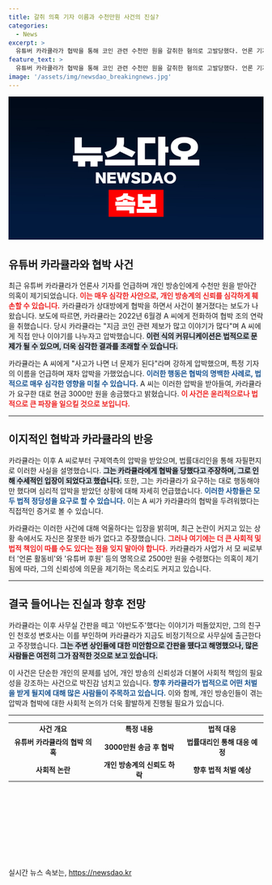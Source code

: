 ```yaml
---
title: 갈취 의혹 기자 이름과 수천만원 사건의 진실?
categories:
  - News
excerpt: >
  유튜버 카라큘라가 협박을 통해 코인 관련 수천만 원을 갈취한 혐의로 고발당했다. 언론 기자의 이름을 언급하며 압박했던 그의 행동이 논란을 일으키고 있어, 사건의 전말이 주목받고 있다.
feature_text: >
  유튜버 카라큘라가 협박을 통해 코인 관련 수천만 원을 갈취한 혐의로 고발당했다. 언론 기자의 이름을 언급하며 압박했던 그의 행동이 논란을 일으키고 있어, 사건의 전말이 주목받고 있다.
image: '/assets/img/newsdao_breakingnews.jpg'
---
```


<p><img src="/assets/img/newsdao_breakingnews.jpg" alt="ontimetimes 속보" /></p>

<h2 data-ke-size="size26">유튜버 카라큘라와 협박 사건</h2>

<p data-ke-size="size16">최근 유튜버 카라큘라가 언론사 기자를 언급하며 개인 방송인에게 수천만 원을 받아간 의혹이 제기되었습니다. <b><span style="color: #ee2323;">이는 매우 심각한 사안으로, 개인 방송계의 신뢰를 심각하게 훼손할 수 있습니다.</span></b> 카라큘라가 상대방에게 협박을 하면서 사건이 불거졌다는 보도가 나왔습니다. 보도에 따르면, 카라큘라는 2022년 6월경 A 씨에게 전화하여 협박 조의 연락을 취했습니다. 당시 카라큘라는 "지금 코인 관련 제보가 많고 이야기가 많다"며 A 씨에게 직접 만나 이야기를 나누자고 압박했습니다. <b><span style="background-color: #21538527;">이런 식의 커뮤니케이션은 법적으로 문제가 될 수 있으며, 더욱 심각한 결과를 초래할 수 있습니다.</span></b></p>

<p data-ke-size="size16">카라큘라는 A 씨에게 "사고가 나면 너 문제가 된다"라며 강하게 압박했으며, 특정 기자의 이름을 언급하며 재차 압박을 가했었습니다. <b><span style="color: #1a5490;">이러한 행동은 협박의 명백한 사례로, 법적으로 매우 심각한 영향을 미칠 수 있습니다.</span></b> A 씨는 이러한 압박을 받아들여, 카라큘라가 요구한 대로 현금 3000만 원을 송금했다고 밝혔습니다. <b><span style="color: #ee2323;">이 사건은 윤리적으로나 법적으로 큰 파장을 일으킬 것으로 보입니다.</span></b></p>

<hr>

<h2 data-ke-size="size26">이지적인 협박과 카라큘라의 반응</h2>

<p data-ke-size="size16">카라큘라는 이후 A 씨로부터 구제역측의 압박을 받았으며, 법률대리인을 통해 자필편지로 이러한 사실을 설명했습니다. <b><span style="background-color: #21538527;">그는 카라큘라에게 협박을 당했다고 주장하며, 그로 인해 수세적인 입장이 되었다고 했습니다.</span></b> 또한, 그는 카라큘라가 요구하는 대로 행동해야만 했다며 심리적 압박을 받았던 상황에 대해 자세히 언급했습니다. <b><span style="color: #1a5490;">이러한 사항들은 모두 법적 정당성을 요구로 할 수 있습니다.</span></b> 이는 A 씨가 카라큘라의 협박을 두려워했다는 직접적인 증거로 볼 수 있습니다.</p>

<p data-ke-size="size16">카라큘라는 이러한 사건에 대해 억울하다는 입장을 밝히며, 최근 논란이 커지고 있는 상황 속에서도 자신은 잘못한 바가 없다고 주장했습니다. <b><span style="color: #ee2323;">그러나 여기에는 더 큰 사회적 및 법적 책임이 따를 수도 있다는 점을 잊지 말아야 합니다.</span></b> 카라큘라가 사업가 서 모 씨로부터 '언론 활동비'와 '유튜버 후원' 등의 명목으로 2500만 원을 수령했다는 의혹이 제기됨에 따라, 그의 신뢰성에 의문을 제기하는 목소리도 커지고 있습니다.</p>

<hr>

<h2 data-ke-size="size26">결국 들어나는 진실과 향후 전망</h2>

<p data-ke-size="size16">카라큘라는 이후 사무실 간판을 떼고 '야반도주'했다는 이야기가 떠돌았지만, 그의 친구인 천호성 변호사는 이를 부인하며 카라큘라가 지금도 비정기적으로 사무실에 출근한다고 주장했습니다. <b><span style="background-color: #21538527;">그는 주변 상인들에 대한 미안함으로 간판을 뗐다고 해명했으나, 많은 사람들은 여전히 그가 잠적한 것으로 보고 있습니다.</span></b></p>

<p data-ke-size="size16">이 사건은 단순한 개인의 문제를 넘어, 개인 방송의 신뢰성과 더불어 사회적 책임의 필요성을 강조하는 사건으로 박진감 넘치고 있습니다. <b><span style="color: #1a5490;">향후 카라큘라가 법적으로 어떤 처벌을 받게 될지에 대해 많은 사람들이 주목하고 있습니다.</span></b> 이와 함께, 개인 방송인들이 겪는 압박과 협박에 대한 사회적 논의가 더욱 활발하게 진행될 필요가 있습니다.</p>

<hr>

<table style="width: 100%;">
<tr>
<td style="text-align: center; height: 17px;"><b>사건 개요</b></td>
<td style="text-align: center; height: 17px;"><b>특정 내용</b></td>
<td style="text-align: center; height: 17px;"><b>법적 대응</b></td>
</tr>
<tr>
<td style="text-align: center; height: 17px;"><b>유튜버 카라큘라의 협박 의혹</b></td>
<td style="text-align: center; height: 17px;"><b>3000만원 송금 후 협박</b></td>
<td style="text-align: center; height: 17px;"><b>법률대리인 통해 대응 예정</b></td>
</tr>
<tr>
<td style="text-align: center; height: 17px;"><b>사회적 논란</b></td>
<td style="text-align: center; height: 17px;"><b>개인 방송계의 신뢰도 하락</b></td>
<td style="text-align: center; height: 17px;"><b>향후 법적 처벌 예상</b></td>
</tr>
</table>

<p data-ke-size="size16">&nbsp;</p>

<p data-ke-size="size16">&nbsp;</p>

<p data-ke-size="size16">&nbsp;</p>

<p data-ke-size="size16">&nbsp;</p>

<p data-ke-size="size16">&nbsp;</p>
실시간 뉴스 속보는, <a href="https://newsdao.kr" rel="dofollow">https://newsdao.kr</a>


